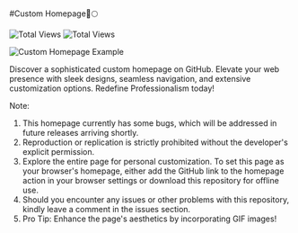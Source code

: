 #Custom Homepage🚀🌕

![Total Views](https://img.shields.io/github/downloads/2k-Aakaash/custom-homepage/total)
![Total Views](https://img.shields.io/github/watchers/2k-Aakaash/custom-homepage)

![Custom Homepage Example](https://ik.imagekit.io/026k2i7ys/homepage.PNG?updatedAt=1691686107647)

Discover a sophisticated custom homepage on GitHub. Elevate your web presence with sleek designs, seamless navigation, and extensive customization options. Redefine Professionalism today!

Note:
1. This homepage currently has some bugs, which will be addressed in future releases arriving shortly.
2. Reproduction or replication is strictly prohibited without the developer's explicit permission.
3. Explore the entire page for personal customization. To set this page as your browser's homepage, either add the GitHub link    to the homepage action in your browser settings or download this repository for offline use.
4. Should you encounter any issues or other problems with this repository, kindly leave a comment in the issues section.
5. Pro Tip: Enhance the page's aesthetics by incorporating GIF images!

